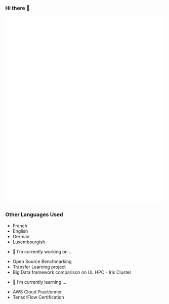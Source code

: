 ### Hi there 👋

<img src="https://github.com/Yann21/github-stats/blob/master/generated/overview.svg" />
<img src="https://github.com/Yann21/github-stats/blob/master/generated/languages.svg" />

### Other Languages Used <!-- add joke -->
* French
* English
* German
* Luxembourgish

- 🔭 I’m currently working on ...
* Open Source Benchmarking
* Transfer Learning project
* Big Data framework comparison on UL HPC - Iris Cluster
- 🌱 I’m currently learning ...
* AWS Cloud Practionner
* TensorFlow Certification

<!--
**Yann21/Yann21** is a ✨ _special_ ✨ repository because its `README.md` (this file) appears on your GitHub profile.

Here are some ideas to get you started:


* Tensorflow Certifiaction
- 👯 I’m looking to collaborate on ...
- 🤔 I’m looking for help with ...
- 💬 Ask me about ...
- 📫 How to reach me: ...
- ⚡ Fun fact: ...
-->
